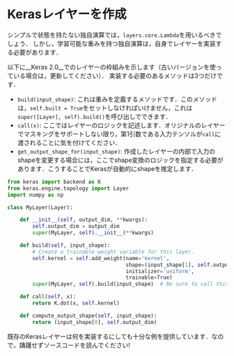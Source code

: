 # Kerasレイヤーを作成

シンプルで状態を持たない独自演算では，`layers.core.Lambda`を用いるべきでしょう．
しかし，学習可能な重みを持つ独自演算は，自身でレイヤーを実装する必要があります．

以下に__Keras 2.0__でのレイヤーの枠組みを示します（古いバージョンを使っている場合は，更新してください）．
実装する必要のあるメソッドは3つだけです．

- `build(input_shape)`: これは重みを定義するメソッドです．このメソッドは，`self.built = True`をセットしなければいけません，これは`super([Layer], self).build()`を呼び出しでできます．
- `call(x)`: ここではレイヤーのロジックを記述します．オリジナルのレイヤーでマスキングをサポートしない限り，第1引数である入力テンソルが`call`に渡されることに気を付けてください．
- `get_output_shape_for(input_shape)`: 作成したレイヤーの内部で入力のshapeを変更する場合には，ここでshape変換のロジックを指定する必要があります．こうすることでKerasが自動的にshapeを推定します．

```python
from keras import backend as K
from keras.engine.topology import Layer
import numpy as np

class MyLayer(Layer):

    def __init__(self, output_dim, **kwargs):
        self.output_dim = output_dim
        super(MyLayer, self).__init__(**kwargs)

    def build(self, input_shape):
        # Create a trainable weight variable for this layer.
        self.kernel = self.add_weight(name='kernel',
                                      shape=(input_shape[1], self.output_dim),
                                      initializer='uniform',
                                      trainable=True)
        super(MyLayer, self).build(input_shape)  # Be sure to call this somewhere!

    def call(self, x):
        return K.dot(x, self.kernel)

    def compute_output_shape(self, input_shape):
        return (input_shape[0], self.output_dim)
```

既存のKerasレイヤーは何を実装するにしても十分な例を提供しています．なので，躊躇せずソースコードを読んでください!

